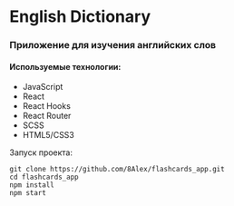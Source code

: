 # English Dictionary

### Приложение для изучения английских слов

#### Используемые технологии:

- JavaScript
- React
- React Hooks
- React Router
- SCSS
- HTML5/CSS3

Запуск проекта:

```
git clone https://github.com/8Alex/flashcards_app.git
cd flashcards_app
npm install
npm start
```
